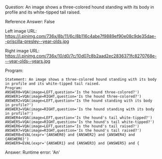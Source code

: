 Question: An image shows a three-colored hound standing with its body in profile and its white-tipped tail raised.

Reference Answer: False

Left image URL: https://i.pinimg.com/736x/8b/11/6c/8b116c4abe7f9889ef90e08c9de35dae--priscilla-presley--year-olds.jpg

Right image URL: https://i.pinimg.com/736x/10/d0/7c/10d07c8b2aad2ec2836371fc8270768e---year-olds--years.jpg

Program:

```
Statement: An image shows a three-colored hound standing with its body in profile and its white-tipped tail raised.
Program:
ANSWER0=VQA(image=LEFT,question='Is the hound three-colored?')
ANSWER1=VQA(image=RIGHT,question='Is the hound three-colored?')
ANSWER2=VQA(image=LEFT,question='Is the hound standing with its body in profile?')
ANSWER3=VQA(image=RIGHT,question='Is the hound standing with its body in profile?')
ANSWER4=VQA(image=LEFT,question='Is the hound's tail white-tipped?')
ANSWER5=VQA(image=RIGHT,question='Is the hound's tail white-tipped?')
ANSWER6=VQA(image=LEFT,question='Is the hound's tail raised?')
ANSWER7=VQA(image=RIGHT,question='Is the hound's tail raised?')
ANSWER8=EVAL(expr='{ANSWER0} and {ANSWER2} and {ANSWER4} and {ANSWER6}')
ANSWER9=EVAL(expr='{ANSWER1} and {ANSWER3} and {ANSWER5} and {
```
Answer: Runtime error: 'An'

